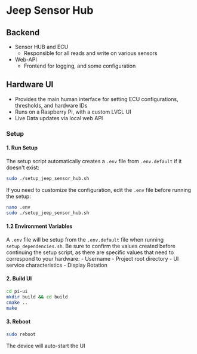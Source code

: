 # Jeep Sensor Hub


## Backend

- Sensor HUB and ECU
	- Responsible for all reads and write on various sensors
- Web-API
	- Frontend for logging, and some configuration


## Hardware UI

- Provides the main human interface for setting ECU configurations, thresholds, and hardware IDs
- Runs on a Raspberry Pi, with a custom LVGL UI
- Live Data updates via local web API

### Setup

#### 1. Run Setup

The setup script automatically creates a `.env` file from `.env.default` if it doesn't exist:

```bash
sudo ./setup_jeep_sensor_hub.sh
```

If you need to customize the configuration, edit the `.env` file before running the setup:

```bash
nano .env
sudo ./setup_jeep_sensor_hub.sh

```

#### 1.2 Environment Variables

A `.env` file will be setup from the `.env.default` file when running `setup_dependencies.sh`. Be sure to confirm the values created before continuing the setup script, as there are specific values that need to correspond to your hardware:
	- Username
	- Project root directory
	- UI service characteristics
	- Display Rotation

#### 2. Build UI

```bash
cd pi-ui
mkdir build && cd build
cmake ..
make
```

#### 3. Reboot

```bash
sudo reboot
```

The device will auto-start the UI